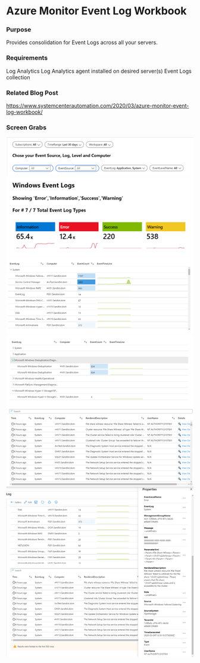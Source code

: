 # Azure Monitor Event Log Workbook

### Purpose
Provides consolidation for Event Logs across all your servers.

### Requirements
Log Analytics
Log Analytics agent installed on desired server(s)
Event Logs collection

### Related Blog Post
https://www.systemcenterautomation.com/2020/03/azure-monitor-event-log-workbook/

### Screen Grabs
![image](./images/2020-03-10_10-31-28.png)
![image](./images/2020-03-10_14-38-03.png)
![image](./images/2020-03-09_14-51-47.png)
![image](./images/2020-03-09_16-46-48.png)
![image](./images/2020-03-09_14-52-30.png)
![image](./images/2020-03-09_14-52-16.png)




